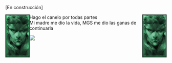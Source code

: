 [En construcción]

<img align='left' src=https://github.com/insonyy/insonyy/blob/56df13b338f8c02fbe32d9b7b059e17e4be344ab/tumblr_ma5f9esvJD1rvkdlio1_r3_250.gif width='15%'>
<img align='right' src=https://github.com/insonyy/insonyy/blob/56df13b338f8c02fbe32d9b7b059e17e4be344ab/tumblr_ma5f9esvJD1rvkdlio1_r3_250.gif width='15%'>
Hago el canelo por todas partes<br>
Mi madre me dio la vida, MGS me dio las ganas de continuarla<br> 


![](https://komarev.com/ghpvc/?username=insonyy&color=blue)

